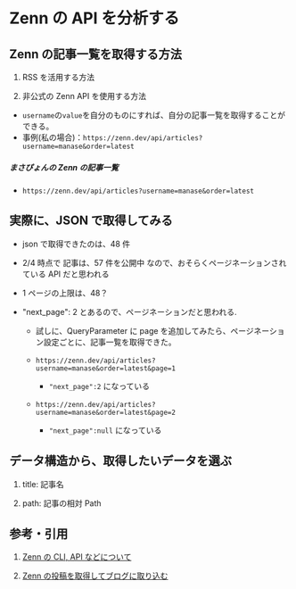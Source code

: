 # Zenn の API を分析する

## Zenn の記事一覧を取得する方法

1. RSS を活用する方法

2. 非公式の Zenn API を使用する方法

- `username`の`value`を自分のものにすれば、自分の記事一覧を取得することができる。
- 事例(私の場合)：`https://zenn.dev/api/articles?username=manase&order=latest`

##### まさぴょんの Zenn の記事一覧

- `https://zenn.dev/api/articles?username=manase&order=latest`

## 実際に、JSON で取得してみる

- json で取得できたのは、48 件

- 2/4 時点で 記事は、57 件を公開中 なので、おそらくページネーションされている API だと思われる

- 1 ページの上限は、48？

- "next_page": 2 とあるので、ページネーションだと思われる.

  - 試しに、QueryParameter に page を追加してみたら、ページネーション設定ごとに、記事一覧を取得できた。

  - `https://zenn.dev/api/articles?username=manase&order=latest&page=1`

    - `"next_page":2` になっている

  - `https://zenn.dev/api/articles?username=manase&order=latest&page=2`

    - `"next_page":null` になっている

## データ構造から、取得したいデータを選ぶ

1. title: 記事名

2. path: 記事の相対 Path

## 参考・引用

1. [Zenn の CLI, API などについて](https://zenn.dev/manase/scraps/489f556f7ff15b)

2. [Zenn の投稿を取得してブログに取り込む](https://zenn.dev/niiharamegumu/articles/8f00cfdf9753d1)
